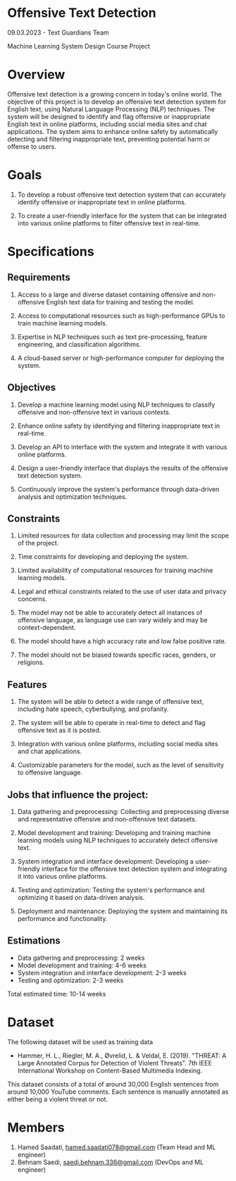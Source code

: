 # Offensive Text Detection

09.03.2023 - Text Guardians Team

Machine Learning System Design Course Project

Overview
========

Offensive text detection is a growing concern in today's online world.
The objective of this project is to develop an offensive text detection
system for English text, using Natural Language Processing (NLP)
techniques. The system will be designed to identify and flag offensive
or inappropriate English text in online platforms, including social
media sites and chat applications. The system aims to enhance online
safety by automatically detecting and filtering inappropriate text,
preventing potential harm or offense to users.

Goals
=====

1.  To develop a robust offensive text detection system that can
    accurately identify offensive or inappropriate text in online
    platforms.

2.  To create a user-friendly interface for the system that can be
    integrated into various online platforms to filter offensive text in
    real-time.

Specifications
==============

Requirements
------------

1.  Access to a large and diverse dataset containing offensive and
    non-offensive English text data for training and testing the model.

2.  Access to computational resources such as high-performance GPUs to
    train machine learning models.

3.  Expertise in NLP techniques such as text pre-processing, feature
    engineering, and classification algorithms.

4.  A cloud-based server or high-performance computer for deploying the
    system.

Objectives
----------

1.  Develop a machine learning model using NLP techniques to classify
    offensive and non-offensive text in various contexts.

2.  Enhance online safety by identifying and filtering inappropriate
    text in real-time.

3.  Develop an API to interface with the system and integrate it with
    various online platforms.

4.  Design a user-friendly interface that displays the results of the
    offensive text detection system.

5.  Continuously improve the system's performance through data-driven
    analysis and optimization techniques.

Constraints
-----------

1.  Limited resources for data collection and processing may limit the
    scope of the project.

2.  Time constraints for developing and deploying the system.

3.  Limited availability of computational resources for training machine
    learning models.

4.  Legal and ethical constraints related to the use of user data and
    privacy concerns.

5.  The model may not be able to accurately detect all instances of
    offensive language, as language use can vary widely and may be
    context-dependent.

6.  The model should have a high accuracy rate and low false positive
    rate.

7.  The model should not be biased towards specific races, genders, or
    religions.

Features
--------

1.  The system will be able to detect a wide range of offensive text,
    including hate speech, cyberbullying, and profanity.

2.  The system will be able to operate in real-time to detect and flag
    offensive text as it is posted.

3.  Integration with various online platforms, including social media
    sites and chat applications.

4.  Customizable parameters for the model, such as the level of
    sensitivity to offensive language.

Jobs that influence the project:
--------------------------------

1.  Data gathering and preprocessing: Collecting and preprocessing
    diverse and representative offensive and non-offensive text
    datasets.

2.  Model development and training: Developing and training machine
    learning models using NLP techniques to accurately detect offensive
    text.

3.  System integration and interface development: Developing a
    user-friendly interface for the offensive text detection system and
    integrating it into various online platforms.

4.  Testing and optimization: Testing the system's performance and
    optimizing it based on data-driven analysis.

5.  Deployment and maintenance: Deploying the system and maintaining its
    performance and functionality.

Estimations
-----------

-   Data gathering and preprocessing: 2 weeks
-   Model development and training: 4-6 weeks
-   System integration and interface development: 2-3 weeks
-   Testing and optimization: 2-3 weeks

Total estimated time: 10-14 weeks

Dataset
=======

The following dataset will be used as training data

-   Hammer, H. L., Riegler, M. A., Øvrelid, L. & Veldal, E. (2019).
    "THREAT: A Large Annotated Corpus for Detection of Violent Threats".
    7th IEEE International Workshop on Content-Based Multimedia
    Indexing.

This dataset consists of a total of around 30,000 English sentences from
around 10,000 YouTube comments. Each sentence is manually annotated as
either being a violent threat or not.

Members
=======

1.  Hamed Saadati, <hamed.saadati078@gmail.com> (Team Head and ML engineer)
2.  Behnam Saedi, <saedi.behnam.336@gmail.com> (DevOps and ML engineer)

